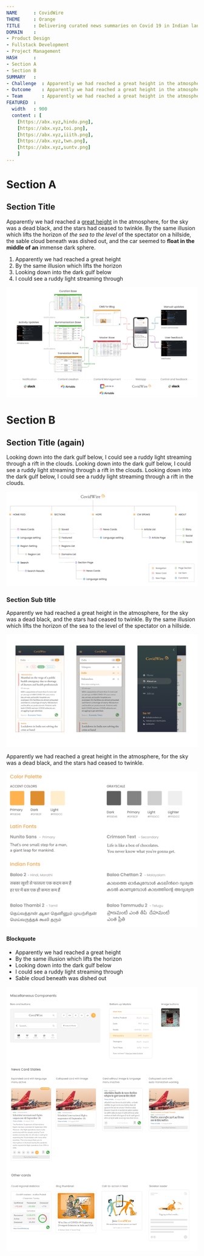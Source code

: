 ```yaml
---
NAME      : CovidWire
THEME     : Orange
TITLE     : Delivering curated news summaries on Covid 19 in Indian languages
DOMAIN    : 
- Product Design
- Fullstack Development
- Project Management
HASH      : 
- Section A
- Section B
SUMMARY   :
- Challenge  : Apparently we had reached a great height in the atmosphere, for the sky was a dead black, and the stars had ceased to twinkle.
- Outcome    : Apparently we had reached a great height in the atmosphere, for the sky was a dead black, and the stars had ceased to twinkle.
- Team       : Apparently we had reached a great height in the atmosphere, for the sky was a dead black, and the stars had ceased to twinkle.
FEATURED  : 
  width   : 900
  content : [
    [https://abx.xyz,hindu.png],
    [https://abx.xyz,toi.png],
    [https://abx.xyz,iiith.png],
    [https://abx.xyz,twn.png],
    [https://abx.xyz,suntv.png]
	]
---
```


# Section A
## Section Title

Apparently we had reached a [great height](https://google.com) in the atmosphere, for the sky was a dead black, and the stars had ceased to twinkle. By the same illusion which lifts the horizon of *the sea to the level* of the spectator on a hillside, the sable cloud beneath was dished out, and the car seemed to __float in the middle of an__ immense dark sphere.

1.  Apparently we had reached a great height
2.  By the same illusion which lifts the horizon
3.  Looking down into the dark gulf below
4.  I could see a ruddy light streaming through

![Volunteer's content flow pipeline](covidwire_assets/content-flow.png#large)

# Section B
## Section Title (again)

Looking down into the dark gulf below, I could see a ruddy light streaming through a rift in the clouds. Looking down into the dark gulf below, I could see a ruddy light streaming through a rift in the clouds. Looking down into the dark gulf below, I could see a ruddy light streaming through a rift in the clouds.

![twinkle.](covidwire_assets/architecture.png#large)

### Section Sub title

Apparently we had reached a great height in the atmosphere, for the sky was a dead black, and the stars had ceased to twinkle. By the same illusion which lifts the horizon of the sea to the level of the spectator on a hillside.

![Beta version](covidwire_assets/beta.png#big)

Apparently we had reached a great height in the atmosphere, for the sky was a dead black, and the stars had ceased to twinkle. 



![twinkle.](covidwire_assets/design-lang.png)

#### Blockquote

- Apparently we had reached a great height
- By the same illusion which lifts the horizon
- Looking down into the dark gulf below
- I could see a ruddy light streaming through
- Sable cloud beneath was dished out

![twinkle.](covidwire_assets/components.png#large)